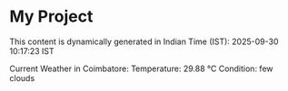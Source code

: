 # My Project

This content is dynamically generated in Indian Time (IST): 2025-09-30 10:17:23 IST


Current Weather in Coimbatore:
Temperature: 29.88 °C
Condition: few clouds
